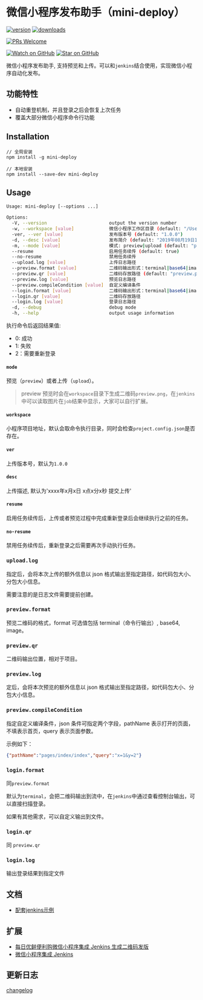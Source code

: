 # 微信小程序发布助手（mini-deploy）

[![version][version-badge]][package]
[![downloads][downloads-badge]][npm-stat]

[![PRs Welcome][prs-badge]][prs]

[![Watch on GitHub][github-watch-badge]][github-watch]
[![Star on GitHub][github-star-badge]][github-star]

微信小程序发布助手, 支持预览和上传。可以和`jenkins`结合使用，实现微信小程序自动化发布。

## 功能特性

- 自动重登机制，并且登录之后会恢复上次任务
- 覆盖大部分微信小程序命令行功能

## Installation

```shell
// 全局安装
npm install -g mini-deploy

// 本地安装
npm install --save-dev mini-deploy
```

## Usage

```sh
Usage: mini-deploy [--options ...]

Options:
  -V, --version                       output the version number
  -w, --workspace [value]             微信小程序工作区目录 (default: "/Users/neo/WorkSpace/deploy-mini")
  -ver, --ver [value]                 发布版本号 (default: "1.0.0")
  -d, --desc [value]                  发布简介 (default: "2019年08月19日13点07分21秒提交上传")
  -m, --mode [value]                  模式: preview|upload (default: "preview")
  --resume                            启用任务续传 (default: true)
  --no-resume                         禁用任务续传
  --upload.log [value]                上传日志路径
  --preview.format [value]            二维码输出形式：terminal|base64|image (default: "image")
  --preview.qr [value]                二维码存放路径 (default: "preview.png")
  --preview.log [value]               预览日志路径
  --preview.compileCondition [value]  自定义编译条件
  --login.format [value]              二维码输出形式：terminal|base64|image (default: "terminal")
  --login.qr [value]                  二维码存放路径
  --login.log [value]                 登录日志路径
  -d, --debug                         debug mode
  -h, --help                          output usage information
```

执行命令后返回结果值:

- 0: 成功
- 1: 失败
- 2：需要重新登录

#### `mode`

预览（`preview`）或者上传（`upload`）。

> preview 预览时会在`workspace`目录下生成二维码`preview.png`，在`jenkins`中可以读取图片在`job`结果中显示，大家可以自行扩展。

#### `workspace`

小程序项目地址，默认会取命令执行目录，同时会检查`project.config.json`是否存在。

#### `ver`

上传版本号，默认为`1.0.0`

#### `desc`

上传描述, 默认为'xxxx年x月x日 x点x分x秒 提交上传'

#### `resume`

启用任务续传后，上传或者预览过程中完成重新登录后会继续执行之前的任务。

#### `no-resume`

禁用任务续传后，重新登录之后需要再次手动执行任务。

### `upload.log`

指定后，会将本次上传的额外信息以 json 格式输出至指定路径，如代码包大小、分包大小信息。

需要注意的是日志文件需要提前创建。

### `preview.format`

预览二维码的格式，format 可选值包括 terminal（命令行输出）, base64, image。

### `preview.qr`

二维码输出位置，相对于项目。

### `preview.log`

定后，会将本次预览的额外信息以 json 格式输出至指定路径，如代码包大小、分包大小信息。

### `preview.compileCondition`

指定自定义编译条件，json 条件可指定两个字段，pathName 表示打开的页面，不填表示首页，query 表示页面参数。

示例如下：

```json
{"pathName":"pages/index/index","query":"x=1&y=2"}
```

### `login.format`

同`preview.format`

默认为`terminal`，会把二维码输出到流中，在`jenkins`中通过查看控制台输出，可以直接扫描登录。

如果有其他需求，可以自定义输出到文件。

### `login.qr`

同 `preview.qr`

### `login.log`

输出登录结果到指定文件


## 文档

- [配套jenkins示例](http://idayer.com/wechat-mimi-program-build-with-jenkins/)

## 扩展

- [每日优鲜便利购微信小程序集成 Jenkins 生成二维码发版](https://testerhome.com/topics/14913#reply-115145)
- [微信小程序集成 Jenkins](https://segmentfault.com/a/1190000016247970)

## 更新日志

[changelog](./changelog.md)

[dependencyci]: https://dependencyci.com/github/ineo6/mini-deploy
[version-badge]: https://img.shields.io/npm/v/mini-deploy.svg?style=flat-square
[package]: https://www.npmjs.com/package/mini-deploy
[downloads-badge]: https://img.shields.io/npm/dm/mini-deploy.svg?style=flat-square
[npm-stat]: http://npm-stat.com/charts.html?package=mini-deploy&from=2018-10-31
[license-badge]: https://img.shields.io/npm/l/mini-deploy.svg?style=flat-square
[license]: https://github.com/ineo6/mini-deploy/blob/master/LICENSE
[prs-badge]: https://img.shields.io/badge/PRs-welcome-brightgreen.svg?style=flat-square
[prs]: http://makeapullrequest.com
[coc-badge]: htts://img.shields.io/badge/code%20of-conduct-ff69b4.svg?style=flat-square
[github-watch-badge]: https://img.shields.io/github/watchers/ineo6/mini-deploy.svg?style=social
[github-watch]: https://github.com/ineo6/mini-deploy/watchers
[github-star-badge]: https://img.shields.io/github/stars/ineo6/mini-deploy.svg?style=social
[github-star]: https://github.com/ineo6/mini-deploy/stargazers

